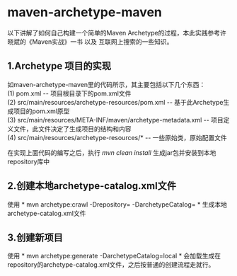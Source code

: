 # maven-archetype-maven
以下讲解了如何自己构建一个简单的Maven Archetype的过程，本此实践参考许晓斌的《Maven实战》一书 以及 互联网上搜索的一些知识。

## 1.Archetype 项目的实现
如maven-archetype-maven里的代码所示，其主要包括以下几个东西：  
  (1) pom.xml -- 项目根目录下的pom.xml文件  
  (2) src/main/resources/archetype-resources/pom.xml -- 基于此Archetype生成项目的pom.xml原型  
  (3) src/main/resources/META-INF/maven/archetype-metadata.xml -- 项目定义文件，此文件决定了生成项目的结构和内容  
  (4) src/main/resources/archetype-resources/* -- 一些原始类，原始配置文件  

在实现上面代码的编写之后，执行 *mvn clean install* 生成jar包并安装到本地repository库中

## 2.创建本地archetype-catalog.xml文件
使用 * mvn archetype:crawl -Drepository= -DarchetypeCatalog= * 生成本地archetype-catalog.xml文件

## 3.创建新项目
使用 * mvn archetype:generate -DarchetypeCatalog=local * 会加载生成在repository的archetype-catalog.xml文件，之后按普通的创建流程走就行。
